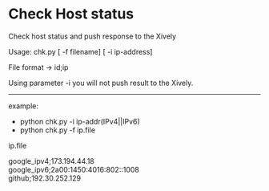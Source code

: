 Check Host status
=================

Check host status and push response to the Xively

Usage: chk.py [ -f filename] [ -i ip-address] 

File format -> id;ip

Using parameter -i you will not push result to the Xively.

-----------------
example:
 -  python chk.py -i ip-addr(IPv4||IPv6) 
 -  python chk.py -f ip.file   



ip.file

google_ipv4;173.194.44.18 <br/>
google_ipv6;2a00:1450:4016:802::1008 <br/>
github;192.30.252.129 

